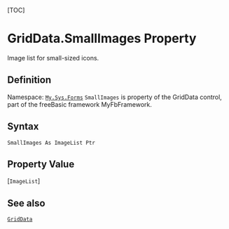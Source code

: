 [TOC]
# GridData.SmallImages Property
Image list for small-sized icons.
## Definition
Namespace: [`My.Sys.Forms`](My.Sys.Forms.md)
`SmallImages` is property of the GridData control, part of the freeBasic framework MyFbFramework.
## Syntax
```freeBasic
SmallImages As ImageList Ptr
```
## Property Value
[`ImageList`]
## See also
[`GridData`](GridData.md)
